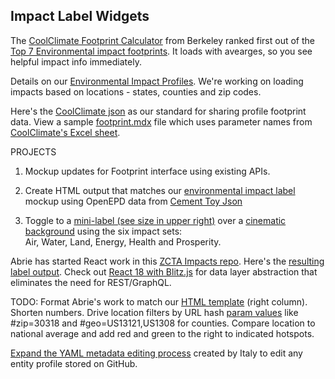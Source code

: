 ## Impact Label Widgets

The [CoolClimate Footprint Calculator](https://coolclimate.org/calculator) from Berkeley ranked first out of the [Top 7 Environmental impact footprints](https://footprinthero.com/best-carbon-footprint-calculators).  It loads with avearges, so you see helpful impact info immediately.

Details on our [Environmental Impact Profiles](../../io/template/).  We're working on loading impacts based on locations - states, counties and zip codes.  

Here's the [CoolClimate json](https://github.com/localsite/engine-storybook/blob/master/public/static/json/coolclimate-family.json) as our standard for sharing profile footprint data. View a sample [footprint.mdx](../../localsite/impact/) file which uses parameter names from [CoolClimate's Excel sheet](https://api-central.berkeley.edu/api/11).

PROJECTS

1. Mockup updates for Footprint interface using existing APIs.  

2. Create HTML output that matches our [environmental impact label](../../io/template/) mockup using OpenEPD data from [Cement Toy Json](../template/feed/toy100.json)

3. Toggle to a <a href="../../apps/">mini-label (see size in upper right)</a> over a <a href="../../community/projects/#cinematic">cinematic background</a> using the six impact sets:  
Air, Water, Land, Energy, Health and Prosperity.

<!--
Here's a [blank starter for building TypeScript apps](https://stackblitz.com/edit/typescript) within [stackblitz.com](https://stackblitz.com)
-->

Abrie has started React work in this <a href="https://github.com/abrie/zctaimpacts">ZCTA Impacts repo</a>. Here's the <a href="https://zctaimpacts.abrie.dev/#zip=30318">resulting label output</a>. Check out [React 18 with Blitz.js](https://blitzjs.com) for data layer abstraction that eliminates the need for REST/GraphQL.

TODO: Format Abrie's work to match our [HTML template](../../io/template/) (right column). Shorten numbers. Drive location filters by URL hash [param values](../../localsite/) like #zip=30318 and #geo=US13121,US1308 for counties. Compare location to national average and add red and green to the right to indicated hotspots.



[Expand the YAML metadata editing process](../../community/projects/#profile-editor) created by Italy to edit any entity profile stored on GitHub.

<div style="display:none" class="local">

Our <a href="../../../apps/smm/">3.0 Mockup</a><br><br> 

<!--
<a href="https://www.figma.com/file/mVZUSQCMBsIMu9bp7Y8qsS/Impact-Footprint?node-id=0%3A1" target="fig">Contribute to Figma Mockup</a>
-->

</div>




